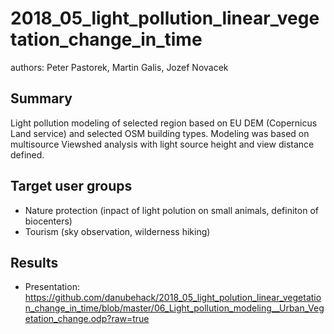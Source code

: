 # 2018_05_light_pollution_linear_vegetation_change_in_time

authors: Peter Pastorek, Martin Galis, Jozef Novacek

## Summary
Light pollution modeling of selected region based on EU DEM (Copernicus Land service) and selected OSM building types. Modeling was based on multisource Viewshed analysis with light source height and view distance defined.
## Target user groups
- Nature protection (inpact of light polution on small animals, definiton of biocenters) 
- Tourism (sky observation, wilderness hiking)

## Results
- Presentation: https://github.com/danubehack/2018_05_light_polution_linear_vegetation_change_in_time/blob/master/06_Light_pollution_modeling__Urban_Vegetation_change.odp?raw=true


